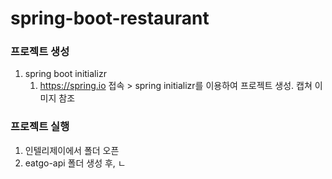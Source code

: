 # spring-boot-restaurant

### 프로젝트 생성

1. spring boot initializr
   1. https://spring.io 접속 > spring initializr를 이용하여 프로젝트 생성. 캡쳐 이미지 참조

### 프로젝트 실행

1. 인텔리제이에서 폴더 오픈
2. eatgo-api 폴더 생성 후, ㄴ

